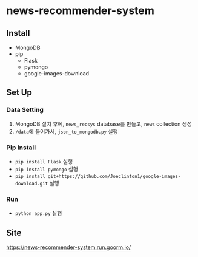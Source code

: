# news-recommender-system

## Install
- MongoDB
- pip
  - Flask
  - pymongo
  - google-images-download

## Set Up
### Data Setting
1. MongoDB 설치 후에, `news_recsys` database를 만들고, `news` collection 생성
2. `/data`에 들어가서, `json_to_mongodb.py` 실행
### Pip Install
- `pip install Flask` 실행
- `pip install pymongo` 실행
- `pip install git+https://github.com/Joeclinton1/google-images-download.git` 실행
### Run
- `python app.py` 실행

## Site
https://news-recommender-system.run.goorm.io/
